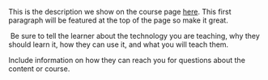 This is the description we show on the course page [here](https://lab.github.com/hugogutierrez7/curso-de-frontend). This first paragraph will be featured at the top of the page so make it great.
​

​
Be sure to tell the learner about the technology you are teaching, why they should learn it, how they can use it, and what you will teach them.
​


Include information on how they can reach you for questions about the content or course. 
